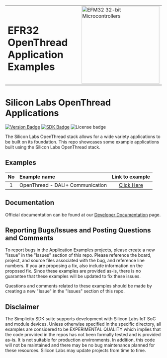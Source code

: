 <table border="0">
  <tr>
    <td align="left" valign="middle">
    <h1>EFR32 OpenThread Application Examples</h1>
  </td>
  <td align="left" valign="middle">
    <a href="https://www.silabs.com/wireless/thread">
      <img src="http://pages.silabs.com/rs/634-SLU-379/images/WGX-transparent.png"  title="Silicon Labs Gecko and Wireless Gecko MCUs" alt="EFM32 32-bit Microcontrollers" width="250"/>
    </a>
  </td>
  </tr>
</table>

# Silicon Labs OpenThread Applications #

[![Version Badge](https://img.shields.io/badge/-v1.0.1-green)](https://github.com/SiliconLabsSoftware/openthread_applications/releases)
[![SDK Badge](https://img.shields.io/badge/SiSDK-v2024.12.0-green)](https://github.com/SiliconLabs/simplicity_sdk/releases)
![License badge](https://img.shields.io/badge/License-Zlib-green)

The Silicon Labs OpenThread stack allows for a wide variety applications to be built on its foundation. This repo showcases some example applications built using the Silicon Labs OpenThread stack.

## Examples ##

| No | Example name | Link to example |
|:--:|:-------------|:---------------:|
| 1  | OpenThread - DALI+ Communication | [Click Here](./openthread_dali_plus) |

## Documentation ##

Official documentation can be found at our [Developer Documentation](https://docs.silabs.com/openthread/latest/) page.

## Reporting Bugs/Issues and Posting Questions and Comments ##

To report bugs in the Application Examples projects, please create a new "Issue" in the "Issues" section of this repo. Please reference the board, project, and source files associated with the bug, and reference line numbers. If you are proposing a fix, also include information on the proposed fix. Since these examples are provided as-is, there is no guarantee that these examples will be updated to fix these issues.

Questions and comments related to these examples should be made by creating a new "Issue" in the "Issues" section of this repo.

## Disclaimer ##

The Simplicity SDK suite supports development with Silicon Labs IoT SoC and module devices. Unless otherwise specified in the specific directory, all examples are considered to be EXPERIMENTAL QUALITY which implies that the code provided in the repos has not been formally tested and is provided as-is.  It is not suitable for production environments.  In addition, this code will not be maintained and there may be no bug maintenance planned for these resources. Silicon Labs may update projects from time to time.
